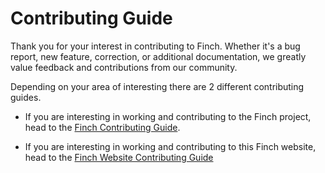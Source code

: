 # Contributing Guide

Thank you for your interest in contributing to Finch. Whether it's a bug
report, new feature, correction, or additional documentation, we greatly value
feedback and contributions from our community.

Depending on your area of interesting there are 2 different contributing guides.

- If you are interesting in working and contributing to the Finch project, head
  to the [Finch Contributing
  Guide](https://github.com/runfinch/finch/blob/main/CONTRIBUTING.md).

- If you are interesting in working and contributing to this Finch website, head
  to the [Finch Website Contributing
  Guide](https://github.com/runfinch/website/blob/main/CONTRIBUTING.md.)